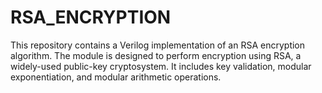 # RSA_ENCRYPTION
This repository contains a Verilog implementation of an RSA encryption algorithm. The module is designed to perform encryption using RSA, a widely-used public-key cryptosystem. It includes key validation, modular exponentiation, and modular arithmetic operations.
